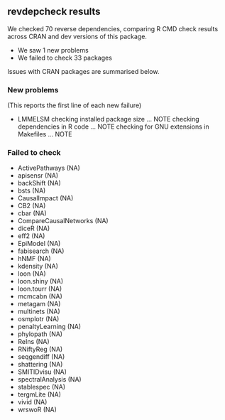 ## revdepcheck results

We checked 70 reverse dependencies, comparing R CMD check results across CRAN and dev versions of this package.

 * We saw 1 new problems
 * We failed to check 33 packages

Issues with CRAN packages are summarised below.

### New problems
(This reports the first line of each new failure)

* LMMELSM
  checking installed package size ... NOTE
  checking dependencies in R code ... NOTE
  checking for GNU extensions in Makefiles ... NOTE

### Failed to check

* ActivePathways        (NA)
* apisensr              (NA)
* backShift             (NA)
* bsts                  (NA)
* CausalImpact          (NA)
* CB2                   (NA)
* cbar                  (NA)
* CompareCausalNetworks (NA)
* diceR                 (NA)
* eff2                  (NA)
* EpiModel              (NA)
* fabisearch            (NA)
* hNMF                  (NA)
* kdensity              (NA)
* loon                  (NA)
* loon.shiny            (NA)
* loon.tourr            (NA)
* mcmcabn               (NA)
* metagam               (NA)
* multinets             (NA)
* osmplotr              (NA)
* penaltyLearning       (NA)
* phylopath             (NA)
* ReIns                 (NA)
* RNiftyReg             (NA)
* seqgendiff            (NA)
* shattering            (NA)
* SMITIDvisu            (NA)
* spectralAnalysis      (NA)
* stablespec            (NA)
* tergmLite             (NA)
* vivid                 (NA)
* wrswoR                (NA)
